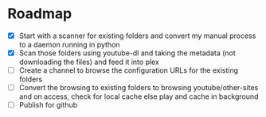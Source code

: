 # Roadmap

* [X] Start with a scanner for existing folders and convert my manual process to a daemon running in python
* [X] Scan those folders using youtube-dl and taking the metadata (not downloading the files) and feed it into plex
* [ ] Create a channel to browse the configuration URLs for the existing folders
* [ ] Convert the browsing to existing folders to browsing youtube/other-sites and on access, check for local cache else play and cache in background
* [ ] Publish for github
